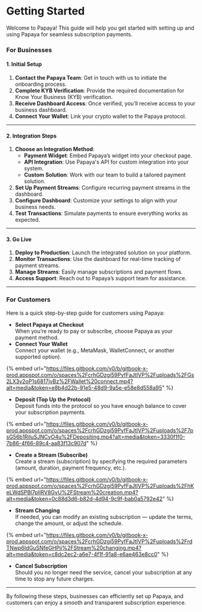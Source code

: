 # Getting Started

Welcome to Papaya! This guide will help you get started with setting up and using Papaya for seamless subscription payments.

### **For Businesses**

#### **1. Initial Setup**

1. **Contact the Papaya Team**: Get in touch with us to initiate the onboarding process.
2. **Complete KYB Verification**: Provide the required documentation for Know Your Business (KYB) verification.
3. **Receive Dashboard Access**: Once verified, you’ll receive access to your business dashboard.
4. **Connect Your Wallet**: Link your crypto wallet to the Papaya protocol.

***

#### **2. Integration Steps**

1. **Choose an Integration Method**:
   * **Payment Widget**: Embed Papaya’s widget into your checkout page.
   * **API Integration**: Use Papaya's API for custom integration into your system.
   * **Custom Solution**: Work with our team to build a tailored payment solution.
2. **Set Up Payment Streams**: Configure recurring payment streams in the dashboard.
3. **Configure Dashboard**: Customize your settings to align with your business needs.
4. **Test Transactions**: Simulate payments to ensure everything works as expected.

***

#### **3. Go Live**

1. **Deploy to Production**: Launch the integrated solution on your platform.
2. **Monitor Transactions**: Use the dashboard for real-time tracking of payment streams.
3. **Manage Streams**: Easily manage subscriptions and payment flows.
4. **Access Support**: Reach out to Papaya’s support team for assistance.

***

### **For Customers**

Here is a quick step-by-step guide for customers using Papaya:

* **Select Papaya at Checkout**\
  When you’re ready to pay or subscribe, choose Papaya as your payment method.
* **Connect Your Wallet**\
  Connect your wallet (e.g., MetaMask, WalletConnect, or another supported option).

{% embed url="https://files.gitbook.com/v0/b/gitbook-x-prod.appspot.com/o/spaces%2FcrhGDzgi59PyfFaJtlVP%2Fuploads%2FGs2LX3v2oP1s6817jvBz%2FWallet%20connect.mp4?alt=media&token=e8b4d22b-91e5-48d9-9a5e-e58e8d558a95" %}

* **Deposit (Top Up the Protocol)**\
  Deposit funds into the protocol so you have enough balance to cover your subscription payments.

{% embed url="https://files.gitbook.com/v0/b/gitbook-x-prod.appspot.com/o/spaces%2FcrhGDzgi59PyfFaJtlVP%2Fuploads%2F7psG56b1RiIuSJNCyO4u%2FDepositing.mp4?alt=media&token=3330f1f0-7b86-4f66-89c4-aa83f13c907d" %}

* **Create a Stream (Subscribe)**\
  Create a stream (subscription) by specifying the required parameters (amount, duration, payment frequency, etc.).

{% embed url="https://files.gitbook.com/v0/b/gitbook-x-prod.appspot.com/o/spaces%2FcrhGDzgi59PyfFaJtlVP%2Fuploads%2FhKeLWdSPBl7pIIRV8GvU%2FStream%20creation.mp4?alt=media&token=0c88d3d6-b82d-4d94-9c9f-bab0a5792e42" %}

* **Stream Changing**\
  If needed, you can modify an existing subscription — update the terms, change the amount, or adjust the schedule.

{% embed url="https://files.gitbook.com/v0/b/gitbook-x-prod.appspot.com/o/spaces%2FcrhGDzgi59PyfFaJtlVP%2Fuploads%2FrdTNwp6IdGuSNfeGHPjj%2FStream%20changing.mp4?alt=media&token=c8dc2ec2-a6e7-4f1f-91a8-e6ae463e8cc0" %}

* **Cancel Subscription**\
  Should you no longer need the service, cancel your subscription at any time to stop any future charges.

***

By following these steps, businesses can efficiently set up Papaya, and customers can enjoy a smooth and transparent subscription experience.
